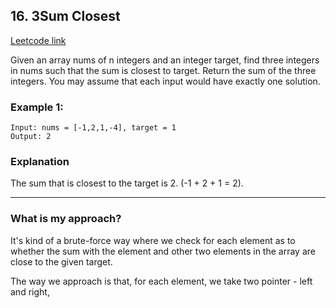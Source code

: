 ## 16. 3Sum Closest
[Leetcode link](https://leetcode.com/problems/3sum-closest/)

Given an array nums of n integers and an integer target, find three integers in nums such that the sum is closest to target. Return the sum of the three integers. You may assume that each input would have exactly one solution.

 

### Example 1:

```
Input: nums = [-1,2,1,-4], target = 1
Output: 2
```

### Explanation
The sum that is closest to the target is 2. (-1 + 2 + 1 = 2).

<hr />

### What is my approach?
It's kind of a brute-force way where we check for each element as to whether the sum with the element and other two elements in the array are close to the given target.

The way we approach is that, for each element, we take two pointer - left and right, 
